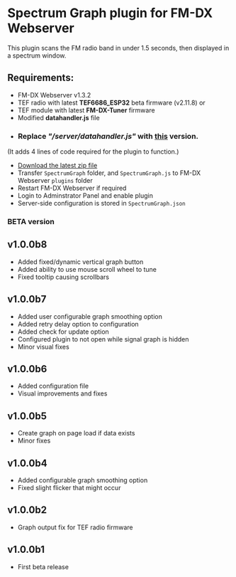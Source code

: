 # Spectrum Graph plugin for FM-DX Webserver

This plugin scans the FM radio band in under 1.5 seconds, then displayed in a spectrum window.

## Requirements:

- FM-DX Webserver v1.3.2
- TEF radio with latest **TEF6686_ESP32** beta firmware (v2.11.8) or
- TEF module with latest **FM-DX-Tuner** firmware
- Modified **datahandler.js** file


* ### Replace _**"/server/datahandler.js"**_ with [this](https://github.com/AmateurAudioDude/FM-DX-Webserver-Plugin-Spectrum-Graph/blob/main/datahandler.js) version.
(It adds 4 lines of code required for the plugin to function.)


* [Download the latest zip file](https://github.com/AmateurAudioDude/FM-DX-Webserver-Plugin-Spectrum-Graph/archive/refs/heads/main.zip)
* Transfer `SpectrumGraph` folder, and `SpectrumGraph.js` to FM-DX Webserver `plugins` folder
* Restart FM-DX Webserver if required
* Login to Adminstrator Panel and enable plugin
* Server-side configuration is stored in `SpectrumGraph.json`

### BETA version

v1.0.0b8
--------
* Added fixed/dynamic vertical graph button
* Added ability to use mouse scroll wheel to tune
* Fixed tooltip causing scrollbars

v1.0.0b7
--------
* Added user configurable graph smoothing option
* Added retry delay option to configuration
* Added check for update option
* Configured plugin to not open while signal graph is hidden
* Minor visual fixes

v1.0.0b6
--------
* Added configuration file
* Visual improvements and fixes

v1.0.0b5
--------
* Create graph on page load if data exists
* Minor fixes

v1.0.0b4
--------
* Added configurable graph smoothing option
* Fixed slight flicker that might occur

v1.0.0b2
--------
* Graph output fix for TEF radio firmware

v1.0.0b1
--------
* First beta release
